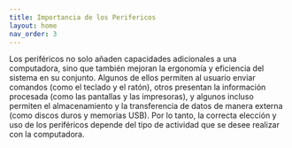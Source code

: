 ```yaml
---
title: Importancia de los Perifericos
layout: home
nav_order: 3
---
```

Los periféricos no solo añaden capacidades adicionales a una computadora, sino que también mejoran la ergonomía y eficiencia del sistema en su conjunto. Algunos de ellos permiten al usuario enviar comandos (como el teclado y el ratón), otros presentan la información procesada (como las pantallas y las impresoras), y algunos incluso permiten el almacenamiento y la transferencia de datos de manera externa (como discos duros y memorias USB). Por lo tanto, la correcta elección y uso de los periféricos depende del tipo de actividad que se desee realizar con la computadora.
